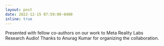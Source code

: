 ```yaml
---
layout: post
date: 2022-12-15 07:59:00-0400
inline: true
---
```


Presented with fellow co-authors on our work to Meta Reality Labs Research Audio! Thanks to Anurag Kumar for organizing the collaboration.
